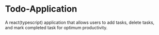 # Todo-Application
A react(typescript) application that allows users to add tasks, delete tasks, and mark completed task for optimum productivity.
